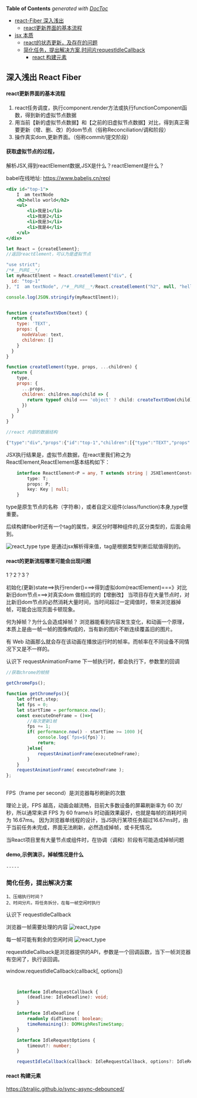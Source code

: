 <!-- START doctoc generated TOC please keep comment here to allow auto update -->
<!-- DON'T EDIT THIS SECTION, INSTEAD RE-RUN doctoc TO UPDATE -->
**Table of Contents**  *generated with [DocToc](https://github.com/thlorenz/doctoc)*

- [react-Fiber 深入浅出](#react-fiber-%E6%B7%B1%E5%85%A5%E6%B5%85%E5%87%BA)
  - [react更新界面的基本流程](#react%E6%9B%B4%E6%96%B0%E7%95%8C%E9%9D%A2%E7%9A%84%E5%9F%BA%E6%9C%AC%E6%B5%81%E7%A8%8B)
- [jsx 本质](#jsx-%E6%9C%AC%E8%B4%A8)
  - [react的状态更新，及存在的问题](#react%E7%9A%84%E7%8A%B6%E6%80%81%E6%9B%B4%E6%96%B0%E5%8F%8A%E5%AD%98%E5%9C%A8%E7%9A%84%E9%97%AE%E9%A2%98)
  - [简化任务，提出解决方案,时间片requestIdleCallback](#%E7%AE%80%E5%8C%96%E4%BB%BB%E5%8A%A1%E6%8F%90%E5%87%BA%E8%A7%A3%E5%86%B3%E6%96%B9%E6%A1%88%E6%97%B6%E9%97%B4%E7%89%87requestidlecallback)
    - [react 构建元素](#react-%E6%9E%84%E5%BB%BA%E5%85%83%E7%B4%A0)

<!-- END doctoc generated TOC please keep comment here to allow auto update -->



## 深入浅出 React Fiber 


#### react更新界面的基本流程

1. react任务调度，执行component.render方法或执行functionComponent函数，得到新的虚拟节点数据
2. 用当前【新的虚拟节点数据】和【之前的旧虚拟节点数据】对比，得到真正需要更新（增、删、改）的dom节点（俗称Reconciliation/调和阶段）
3. 操作真实dom,更新界面。（俗称commit/提交阶段）


#### 获取虚拟节点的过程，

解析JSX,得到reactElement数据,JSX是什么？reactElement是什么？

babel在线地址: https://www.babeljs.cn/repl

```jsx
<div id="top-1">
    I  am textNode
    <h2>hello world</h2>
    <ul>
        <li>我是1</li>
        <li>我是2</li>
        <li>我是3</li>
        <li>我是4</li>
    </ul>
</div>

let React = {createElement};
//返回reactElement，可认为是虚拟节点

"use strict";
/*#__PURE__*/
let myReactElment = React.createElement("div", {
  id: "top-1"
}, "I  am textNode", /*#__PURE__*/React.createElement("h2", null, "hello world"), /*#__PURE__*/React.createElement("ul", null, /*#__PURE__*/React.createElement("li", null, "\u6211\u662F1"), /*#__PURE__*/React.createElement("li", null, "\u6211\u662F2"), /*#__PURE__*/React.createElement("li", null, "\u6211\u662F3"), /*#__PURE__*/React.createElement("li", null, "\u6211\u662F4")));

console.log(JSON.stringify(myReactElment));


function createTextVDom(text) {
  return {
    type: 'TEXT',
    props: {
      nodeValue: text,
      children: []
    }
  }
}

function createElement(type, props, ...children) {
  return {
    type,
    props: {
      ...props,
      children: children.map(child => {
        return typeof child === 'object' ? child: createTextVDom(child)
      })
    }
  }
}

//react 内部的数据结构

{"type":"div","props":{"id":"top-1","children":[{"type":"TEXT","props":{"nodeValue":"I  am textNode","children":[]}},{"type":"h2","props":{"children":[{"type":"TEXT","props":{"nodeValue":"hello world","children":[]}}]}},{"type":"ul","props":{"children":[{"type":"li","props":{"children":[{"type":"TEXT","props":{"nodeValue":"我是1","children":[]}}]}},{"type":"li","props":{"children":[{"type":"TEXT","props":{"nodeValue":"我是2","children":[]}}]}},{"type":"li","props":{"children":[{"type":"TEXT","props":{"nodeValue":"我是3","children":[]}}]}},{"type":"li","props":{"children":[{"type":"TEXT","props":{"nodeValue":"我是4","children":[]}}]}}]}}]}}

```

JSX执行结果是，虚拟节点数据，在react里我们称之为ReactElement,ReactElement基本结构如下：

```typescript
    interface ReactElement<P = any, T extends string | JSXElementConstructor<any> = string | JSXElementConstructor<any>> {
        type: T;
        props: P;
        key: Key | null;
    }
```
type是原生节点的名称（字符串），或者自定义组件(class/function)本身,type很重要。

后续构建fiber时还有一个tag的属性，来区分时哪种组件的,区分类型的，后面会用到。

![react_type](./imgs/react_type.png)
type 是通过jsx解析得来值，tag是根据类型判断后赋值得到的。



#### react的更新流程哪里可能会出现问题

1？2？3？

初始化(更新)state==>执行render()===>得到虚拟dom(reactElement)===》对比新旧dom节点===>对真实dom 做相应的的【增删改】
当项目存在大量节点时，对比新旧dom节点的必然消耗大量时间，当时间超过一定阈值时，带来浏览器掉帧，可能会出现页面卡顿现象。

何为掉帧？为什么会造成掉帧？
浏览器能看到内容发生变化，和动画一个原理，本质上是由一帧一帧的图像构成的，当有新的图片不断连续覆盖旧的图片。

有 Web 动画那么就会存在该动画在播放运行时的帧率。而帧率在不同设备不同情况下又是不一样的。

认识下 requestAnimationFrame  下一帧执行时，都会执行下，参数里的回调

```javascript
//获取chrome的帧频

getChromeFps();

function getChromeFps(){ 
    let offset,step; 
    let fps = 0; 
    let startTime = performance.now(); 
    const executeOneFrame = ()=>{
        //每次更新1帧
        fps += 1;
        if( performance.now() - startTime >= 1000 ){ 
            console.log(`fps=${fps}`);
            return;
        }else{
            requestAnimationFrame(executeOneFrame); 
        }
    }
    requestAnimationFrame( executeOneFrame ); 
};
    
```
FPS（frame per second）是浏览器每秒刷新的次数

理论上说，FPS 越高，动画会越流畅，目前大多数设备的屏幕刷新率为 60 次/秒，所以通常来讲 FPS 为 60 frame/s 时动画效果最好，也就是每帧的消耗时间为 16.67ms。
因为浏览器单线程的设计，当JS执行某项任务超过16.67ms时，由于当前任务未完成，界面无法刷新，必然造成掉帧，或卡死情况。

当React项目里有大量节点或组件时，在协调（调和）阶段有可能造成掉帧问题

#### demo,示例演示，掉帧情况是什么
    -----


### 简化任务，提出解决方案

    1、压缩执行时间？
    2、时间分片。将任务拆分，在每一帧空闲时执行

认识下 requestIdleCallback

浏览器一帧需要处理的内容
![react_type](./imgs/frameLife.png)

每一帧可能有剩余的空闲时间
![react_type](./imgs/frameIdle.png)


requestIdleCallback是浏览器提供的API，参数是一个回调函数，当下一帧浏览器有空闲了，执行该回调。

window.requestIdleCallback(callback[, options])


```typescript


    interface IdleRequestCallback {
        (deadline: IdleDeadline): void;
    }

    interface IdleDeadline {
        readonly didTimeout: boolean;
        timeRemaining(): DOMHighResTimeStamp;
    }

    interface IdleRequestOptions {
        timeout?: number;
    }

    requestIdleCallback(callback: IdleRequestCallback, options?: IdleRequestOptions): number;

```

#### react 构建元素

https://btraljic.github.io/sync-async-debounced/


















